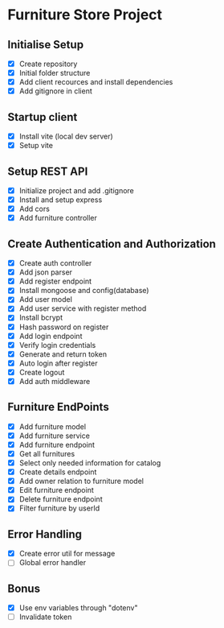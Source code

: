 # Furniture Store Project

## Initialise Setup
 - [X] Create repository
 - [X] Initial folder structure
 - [X] Add client recources and install dependencies
 - [X] Add gitignore in client

## Startup client
 - [X] Install vite (local dev server)
 - [X] Setup vite

## Setup REST API
 - [X] Initialize project and add .gitignore
 - [X] Install and setup express
 - [X] Add cors
 - [X] Add furniture controller

## Create Authentication and Authorization
 - [X] Create auth controller
 - [X] Add json parser
 - [X] Add register endpoint
 - [X] Install mongoose and config(database)
 - [X] Add user model
 - [X] Add user service with register method
 - [X] Install bcrypt
 - [X] Hash password on register
 - [X] Add login endpoint
 - [X] Verify login credentials
 - [X] Generate and return token
 - [X] Auto login after register
 - [X] Create logout
 - [X] Add auth middleware

## Furniture EndPoints
 - [X] Add furniture model
 - [X] Add furniture service
 - [X] Add furniture endpoint
 - [X] Get all furnitures
 - [X] Select only needed information for catalog
 - [X] Create details endpoint
 - [X] Add owner relation to furniture model
 - [X] Edit furniture endpoint
 - [X] Delete furniture endpoint
 - [X] Filter furniture by userId

## Error Handling
 - [X] Create error util for message
 - [ ] Global error handler

## Bonus
 - [X] Use env variables through "dotenv"
 - [ ] Invalidate token
